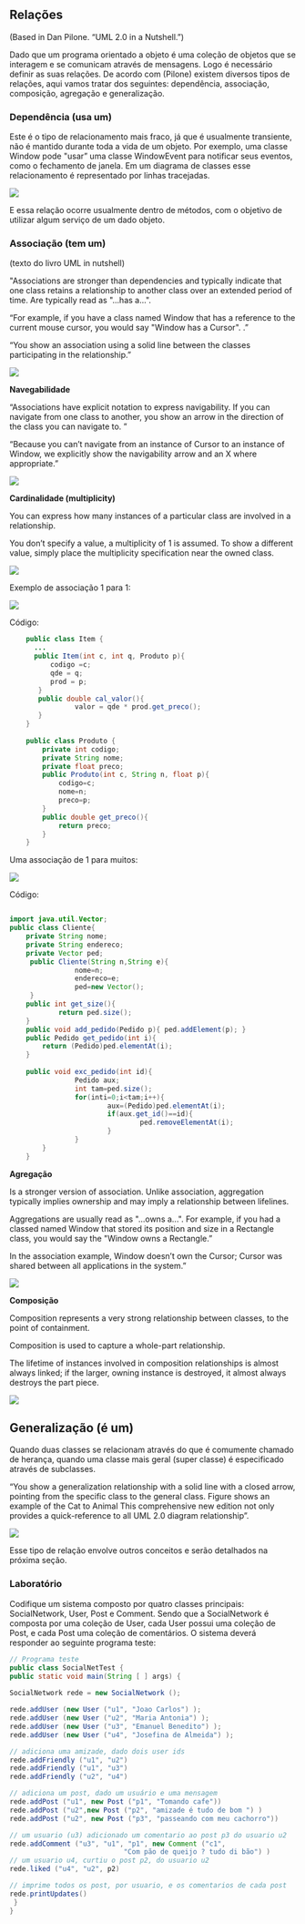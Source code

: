 ## Relações


(Based in Dan Pilone. “UML 2.0 in a Nutshell.”)

Dado que um programa orientado a objeto é uma coleção de objetos que se interagem e se comunicam através de mensagens. Logo é necessário definir as suas relações. De acordo com (Pilone) existem diversos tipos de relações, aqui vamos tratar dos seguintes:  dependência, associação, composição, agregação e generalização.


### Dependência (usa um)

Este é o tipo de relacionamento mais fraco, já que é usualmente transiente, não é mantido durante toda a vida de um objeto. Por exemplo, uma classe Window pode "usar” uma classe WindowEvent para notificar seus eventos, como o fechamento de janela. Em um diagrama de classes esse relacionamento é representado por linhas tracejadas.

![](../img/dependency_relation.png)


E essa relação ocorre usualmente dentro de métodos, com o objetivo de utilizar algum serviço de um dado objeto.



### Associação (tem um)

(texto do livro UML in nutshell)

"Associations are stronger than dependencies and typically indicate that one class retains a relationship to another class over an extended period of time. Are typically read as "...has a...". 

“For example, if you have a class named Window that has a reference to the current mouse cursor, you would say "Window has a Cursor". .”

“You show an association using a solid line between the classes participating in the relationship.”

![](../img/association_relation.png)


**Navegabilidade**

“Associations have explicit notation to express navigability. If you can navigate from one class to another, you show an arrow in the direction of the class you can navigate to. ” 

“Because you can’t navigate from an instance of Cursor to an instance of Window, we explicitly show the navigability arrow and an X where appropriate.”


![](../img/association_nav_relation.png)


**Cardinalidade (multiplicity)**

You can express how many instances of a particular class are involved in a relationship. 

You don’t specify a value, a multiplicity of 1 is assumed. To show a different value, simply place the multiplicity specification near the owned class.


![](../img/association_mult_relation.png)


Exemplo de associação 1 para 1:

![](../img/association_one_relation.png)


Código:


```java
    public class Item {
      ...
      public Item(int c, int q, Produto p){
          codigo =c;
          qde = q;
          prod = p;
       } 
       public double cal_valor(){
                valor = qde * prod.get_preco();
       }
    }
    
    public class Produto {
        private int codigo;
        private String nome;
        private float preco;
        public Produto(int c, String n, float p){
            codigo=c;
            nome=n;
            preco=p;
        }
        public double get_preco(){
            return preco;
        }
    }
```
Uma associação de 1 para muitos:

![](../img/cliente_pedido_relacao.png)


Código:

```java

import java.util.Vector;
public class Cliente{
    private String nome;
    private String endereco;
    private Vector ped;
     public Cliente(String n,String e){
                nome=n;
                endereco=e;
                ped=new Vector();
     }
    public int get_size(){
            return ped.size();
    }
    public void add_pedido(Pedido p){ ped.addElement(p); }
    public Pedido get_pedido(int i){ 
        return (Pedido)ped.elementAt(i); 
    }
    
    public void exc_pedido(int id){
                Pedido aux;
                int tam=ped.size();
                for(inti=0;i<tam;i++){
                        aux=(Pedido)ped.elementAt(i);
                        if(aux.get_id()==id){
                                ped.removeElementAt(i);
                        }
                }
        }
    }
```
**Agregação**

Is a stronger version of association. Unlike association, aggregation typically implies ownership and may imply a relationship between lifelines. 

Aggregations are usually read as "...owns a...". For example, if you had a classed named Window that stored its position and size in a Rectangle class, you would say the "Window owns a Rectangle.” 

In the association example, Window doesn’t own the Cursor; Cursor was shared between all applications in the system.”


![](../img/window_rectangle.png)


**Composição**

Composition represents a very strong relationship between classes, to the point of containment. 

Composition is used to capture a whole-part relationship. 

The lifetime of instances involved in composition relationships is almost always linked; if the larger, owning instance is destroyed, it almost always destroys the part piece.


![](../img/window_title.png)



## Generalização (é um)

Quando duas classes se relacionam através do que é comumente chamado de herança, quando uma classe mais geral (super classe) é especificado através de subclasses.

“You show a generalization relationship with a solid line with a closed arrow, pointing from the specific class to the general class. Figure shows an example of the Cat to Animal
This comprehensive new edition not only provides a quick-reference to all UML 2.0 diagram relationship”.


![](../img/animal_cat.png)


Esse tipo de relação envolve outros conceitos e serão detalhados na próxima seção.


### Laboratório


Codifique um sistema composto por quatro classes principais: SocialNetwork, User, Post e Comment. Sendo que a SocialNetwork é composta por uma coleção de User, cada User possui uma coleção de Post, e cada Post uma coleção de comentários. O sistema deverá responder ao seguinte programa teste:


```java
// Programa teste
public class SocialNetTest {
public static void main(String [ ] args) {
 
SocialNetwork rede = new SocialNetwork ();

rede.addUser (new User ("u1", "Joao Carlos") );
rede.addUser (new User ("u2", "Maria Antonia") );
rede.addUser (new User ("u3", "Emanuel Benedito") );
rede.addUser (new User ("u4", "Josefina de Almeida") );

// adiciona uma amizade, dado dois user ids
rede.addFriendly ("u1", "u2")
rede.addFriendly ("u1", "u3")
rede.addFriendly ("u2", "u4")

// adiciona um post, dado um usuário e uma mensagem
rede.addPost ("u1", new Post ("p1", "Tomando cafe"))
rede.addPost ("u2",new Post ("p2", "amizade é tudo de bom ") )
rede.addPost ("u2", new Post ("p3", "passeando com meu cachorro"))

// um usuario (u3) adicionado um comentario ao post p3 do usuario u2
rede.addComment ("u3", "u1", "p1", new Comment ("c1", 
                            "Com pão de queijo ? tudo di bão") )
// um usuario u4, curtiu o post p2, do usuario u2
rede.liked ("u4", "u2", p2)

// imprime todos os post, por usuario, e os comentarios de cada post
rede.printUpdates()
 } 
}

```